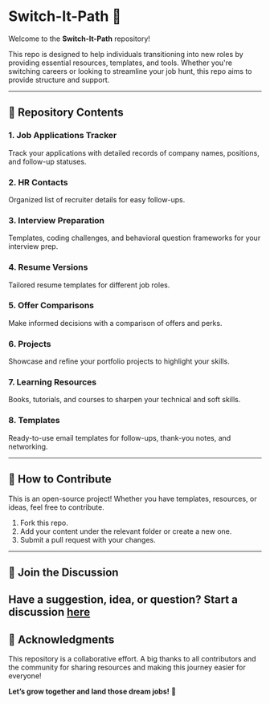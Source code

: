 # Switch-It-Path 🚀  

Welcome to the **Switch-It-Path** repository!  

This repo is designed to help individuals transitioning into new roles by providing essential resources, templates, and tools. Whether you're switching careers or looking to streamline your job hunt, this repo aims to provide structure and support.  

---

## 📂 Repository Contents  

### 1. **Job Applications Tracker**  
Track your applications with detailed records of company names, positions, and follow-up statuses.  

### 2. **HR Contacts**  
Organized list of recruiter details for easy follow-ups.  

### 3. **Interview Preparation**  
Templates, coding challenges, and behavioral question frameworks for your interview prep.  

### 4. **Resume Versions**  
Tailored resume templates for different job roles.  

### 5. **Offer Comparisons**  
Make informed decisions with a comparison of offers and perks.  

### 6. **Projects**  
Showcase and refine your portfolio projects to highlight your skills.  

### 7. **Learning Resources**  
Books, tutorials, and courses to sharpen your technical and soft skills.  

### 8. **Templates**  
Ready-to-use email templates for follow-ups, thank-you notes, and networking.  

---

## 🌟 How to Contribute  

This is an open-source project! Whether you have templates, resources, or ideas, feel free to contribute.  

1. Fork this repo.  
2. Add your content under the relevant folder or create a new one.  
3. Submit a pull request with your changes.  

---

## 🙌 Join the Discussion  

Have a suggestion, idea, or question? Start a discussion [here](https://github.com/orgs/Switch-It-Path/discussions/categories/general)
---

## 🤝 Acknowledgments  

This repository is a collaborative effort. A big thanks to all contributors and the community for sharing resources and making this journey easier for everyone!  

**Let’s grow together and land those dream jobs!** 🚀
